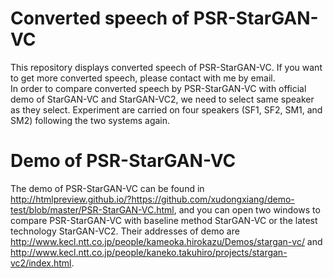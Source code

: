 # Converted speech of PSR-StarGAN-VC
This repository displays converted speech of PSR-StarGAN-VC. If you want to get more converted speech, please contact with me by email.  
In order to compare converted speech by PSR-StarGAN-VC with official demo of StarGAN-VC and StarGAN-VC2, we need to select same speaker as they select. Experiment are carried on four speakers (SF1, SF2, SM1, and SM2) following the two systems again.
# Demo of PSR-StarGAN-VC
The demo of PSR-StarGAN-VC can be found in http://htmlpreview.github.io/?https://github.com/xudongxiang/demo-test/blob/master/PSR-StarGAN-VC.html, and you can open two windows to compare PSR-StarGAN-VC with baseline method StarGAN-VC or the latest technology StarGAN-VC2. Their addresses of demo are http://www.kecl.ntt.co.jp/people/kameoka.hirokazu/Demos/stargan-vc/ and http://www.kecl.ntt.co.jp/people/kaneko.takuhiro/projects/stargan-vc2/index.html.  

